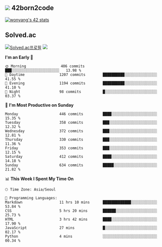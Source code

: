
## <img src="https://img.shields.io/badge/-000000?style=flat&logo=42&logoColor=white"> 42born2code
<!--[![wonyang's 42 stats](https://badge42.vercel.app/api/v2/cl5nhe5b6007809kydha7ht42/stats?cursusId=21&coalitionId=88)](https://profile.intra.42.fr/users/wonyang)-->

[![wonyang's 42 stats](https://badge.mediaplus.ma/starryblue/wonyang?1337Badge=off&UM6P=off)](https://github.com/oakoudad/badge42)

## Solved.ac
[![Solved.ac프로필](http://mazassumnida.wtf/api/v2/generate_badge?boj=bennyws)](https://solved.ac/bennyws)
<a href="https://solved.ac/bennyws"><img src="http://mazandi.herokuapp.com/api?handle=bennyws&theme=cold"/></a>

<!--START_SECTION:waka-->
**I'm an Early 🐤** 

```text
🌞 Morning                406 commits         ███░░░░░░░░░░░░░░░░░░░░░░   13.98 % 
🌆 Daytime                1207 commits        ██████████░░░░░░░░░░░░░░░   41.55 % 
🌃 Evening                1194 commits        ██████████░░░░░░░░░░░░░░░   41.10 % 
🌙 Night                  98 commits          █░░░░░░░░░░░░░░░░░░░░░░░░   03.37 % 
```
📅 **I'm Most Productive on Sunday** 

```text
Monday                   446 commits         ████░░░░░░░░░░░░░░░░░░░░░   15.35 % 
Tuesday                  358 commits         ███░░░░░░░░░░░░░░░░░░░░░░   12.32 % 
Wednesday                372 commits         ███░░░░░░░░░░░░░░░░░░░░░░   12.81 % 
Thursday                 330 commits         ███░░░░░░░░░░░░░░░░░░░░░░   11.36 % 
Friday                   353 commits         ███░░░░░░░░░░░░░░░░░░░░░░   12.15 % 
Saturday                 412 commits         ████░░░░░░░░░░░░░░░░░░░░░   14.18 % 
Sunday                   634 commits         █████░░░░░░░░░░░░░░░░░░░░   21.82 % 
```


📊 **This Week I Spent My Time On** 

```text
🕑︎ Time Zone: Asia/Seoul

💬 Programming Languages: 
Markdown                 11 hrs 10 mins      █████████████░░░░░░░░░░░░   53.84 % 
CSS                      5 hrs 20 mins       ██████░░░░░░░░░░░░░░░░░░░   25.73 % 
HTML                     3 hrs 42 mins       ████░░░░░░░░░░░░░░░░░░░░░   17.90 % 
JavaScript               27 mins             █░░░░░░░░░░░░░░░░░░░░░░░░   02.17 % 
Python                   4 mins              ░░░░░░░░░░░░░░░░░░░░░░░░░   00.34 % 
```


<!--END_SECTION:waka-->
